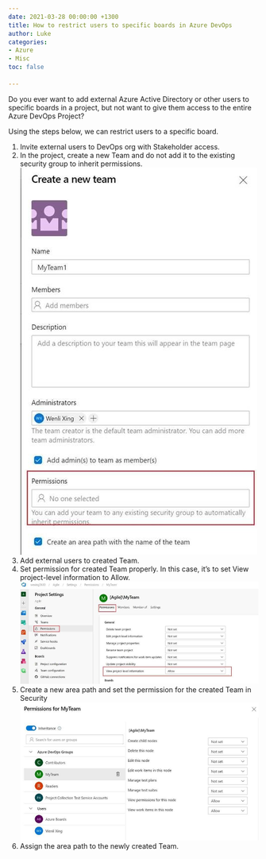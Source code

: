 ```yaml
---
date: 2021-03-28 00:00:00 +1300
title: How to restrict users to specific boards in Azure DevOps
author: Luke
categories:
- Azure
- Misc
toc: false

---
```

Do you ever want to add external Azure Active Directory or other users to specific boards in a project, but not want to give them access to the entire Azure DevOps Project?

Using the steps below, we can restrict users to a specific board.

1. Invite external users to DevOps org with Stakeholder access.
2. In the project, create a new Team and do not add it to the existing security group to inherit permissions.
![](/uploads/azdevopsboard1.jpg)
3. Add external users to created Team.
4. Set permission for created Team properly. In this case, it’s to set View project-level information to Allow.
   ![](/uploads/azdevopsboard2.jpg)
5. Create a new area path and set the permission for the created Team in Security
![](/uploads/azdevopsboard3.jpg)
6. Assign the area path to the newly created Team.